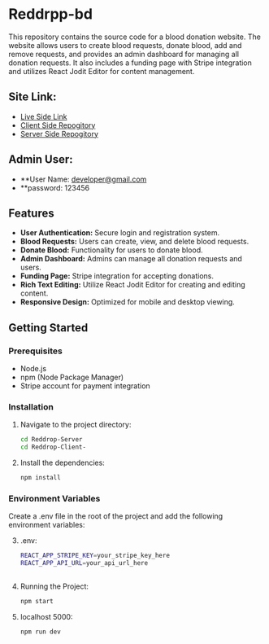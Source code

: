# Reddrpp-bd

This repository contains the source code for a blood donation website. The website allows users to create blood requests, donate blood, add and remove requests, and provides an admin dashboard for managing all donation requests. It also includes a funding page with Stripe integration and utilizes React Jodit Editor for content management.

## Site Link:
- [Live Side Link](https://reddrop-bd.web.app/)
- [Client Side Repogitory](https://github.com/hasanalam365/Reddrop-Client-)
- [Server Side Repogitory](https://github.com/hasanalam365/Reddrop-Server)


## Admin User:
- **User Name: developer@gmail.com
- **password: 123456

## Features

- **User Authentication:** Secure login and registration system.
- **Blood Requests:** Users can create, view, and delete blood requests.
- **Donate Blood:** Functionality for users to donate blood.
- **Admin Dashboard:** Admins can manage all donation requests and users.
- **Funding Page:** Stripe integration for accepting donations.
- **Rich Text Editing:** Utilize React Jodit Editor for creating and editing content.
- **Responsive Design:** Optimized for mobile and desktop viewing.

## Getting Started

### Prerequisites

- Node.js
- npm (Node Package Manager)
- Stripe account for payment integration

### Installation


1. Navigate to the project directory:
   ```sh
   cd Reddrop-Server
   cd Reddrop-Client-

2. Install the dependencies:
   ```sh
   npm install

### Environment Variables
Create a .env file in the root of the project and add the following environment variables:


3. .env:
   ```sh
   REACT_APP_STRIPE_KEY=your_stripe_key_here
   REACT_APP_API_URL=your_api_url_here
  

4. Running the Project:
   ```sh
   npm start

5. localhost 5000:
   ```sh
   npm run dev

